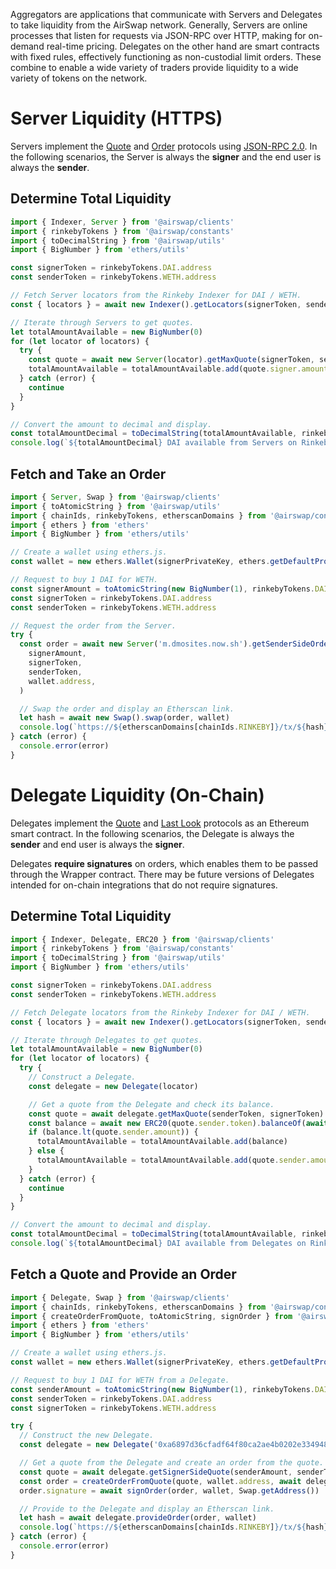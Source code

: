 Aggregators are applications that communicate with Servers and Delegates to take liquidity from the AirSwap network. Generally, Servers are online processes that listen for requests via JSON-RPC over HTTP, making for on-demand real-time pricing. Delegates on the other hand are smart contracts with fixed rules, effectively functioning as non-custodial limit orders. These combine to enable a wide variety of traders provide liquidity to a wide variety of tokens on the network.

# Server Liquidity (HTTPS)

Servers implement the [Quote](../protocols/quote.md) and [Order](../protocols/order.md) protocols using [JSON-RPC 2.0](http://www.jsonrpc.org/specification). In the following scenarios, the Server is always the **signer** and the end user is always the **sender**.

## Determine Total Liquidity

```javascript
import { Indexer, Server } from '@airswap/clients'
import { rinkebyTokens } from '@airswap/constants'
import { toDecimalString } from '@airswap/utils'
import { BigNumber } from 'ethers/utils'

const signerToken = rinkebyTokens.DAI.address
const senderToken = rinkebyTokens.WETH.address

// Fetch Server locators from the Rinkeby Indexer for DAI / WETH.
const { locators } = await new Indexer().getLocators(signerToken, senderToken)

// Iterate through Servers to get quotes.
let totalAmountAvailable = new BigNumber(0)
for (let locator of locators) {
  try {
    const quote = await new Server(locator).getMaxQuote(signerToken, senderToken)
    totalAmountAvailable = totalAmountAvailable.add(quote.signer.amount)
  } catch (error) {
    continue
  }
}

// Convert the amount to decimal and display.
const totalAmountDecimal = toDecimalString(totalAmountAvailable, rinkebyTokens.DAI.decimals)
console.log(`${totalAmountDecimal} DAI available from Servers on Rinkeby.`)
```

## Fetch and Take an Order

```javascript
import { Server, Swap } from '@airswap/clients'
import { toAtomicString } from '@airswap/utils'
import { chainIds, rinkebyTokens, etherscanDomains } from '@airswap/constants'
import { ethers } from 'ethers'
import { BigNumber } from 'ethers/utils'

// Create a wallet using ethers.js.
const wallet = new ethers.Wallet(signerPrivateKey, ethers.getDefaultProvider('rinkeby'))

// Request to buy 1 DAI for WETH.
const signerAmount = toAtomicString(new BigNumber(1), rinkebyTokens.DAI.decimals)
const signerToken = rinkebyTokens.DAI.address
const senderToken = rinkebyTokens.WETH.address

// Request the order from the Server.
try {
  const order = await new Server('m.dmosites.now.sh').getSenderSideOrder(
    signerAmount,
    signerToken,
    senderToken,
    wallet.address,
  )

  // Swap the order and display an Etherscan link.
  let hash = await new Swap().swap(order, wallet)
  console.log(`https://${etherscanDomains[chainIds.RINKEBY]}/tx/${hash}`)
} catch (error) {
  console.error(error)
}
```

# Delegate Liquidity (On-Chain)

Delegates implement the [Quote](../protocols/quote.md) and [Last Look](../protocols/last-look.md) protocols as an Ethereum smart contract. In the following scenarios, the Delegate is always the **sender** and end user is always the **signer**.

Delegates **require signatures** on orders, which enables them to be passed through the Wrapper contract. There may be future versions of Delegates intended for on-chain integrations that do not require signatures.

## Determine Total Liquidity

```javascript
import { Indexer, Delegate, ERC20 } from '@airswap/clients'
import { rinkebyTokens } from '@airswap/constants'
import { toDecimalString } from '@airswap/utils'
import { BigNumber } from 'ethers/utils'

const signerToken = rinkebyTokens.DAI.address
const senderToken = rinkebyTokens.WETH.address

// Fetch Delegate locators from the Rinkeby Indexer for DAI / WETH.
const { locators } = await new Indexer().getLocators(signerToken, senderToken, protocols.DELEGATE)

// Iterate through Delegates to get quotes.
let totalAmountAvailable = new BigNumber(0)
for (let locator of locators) {
  try {
    // Construct a Delegate.
    const delegate = new Delegate(locator)

    // Get a quote from the Delegate and check its balance.
    const quote = await delegate.getMaxQuote(senderToken, signerToken)
    const balance = await new ERC20(quote.sender.token).balanceOf(await delegate.getWallet())
    if (balance.lt(quote.sender.amount)) {
      totalAmountAvailable = totalAmountAvailable.add(balance)
    } else {
      totalAmountAvailable = totalAmountAvailable.add(quote.sender.amount)
    }
  } catch (error) {
    continue
  }
}

// Convert the amount to decimal and display.
const totalAmountDecimal = toDecimalString(totalAmountAvailable, rinkebyTokens.DAI.decimals)
console.log(`${totalAmountDecimal} DAI available from Delegates on Rinkeby.`)
```

## Fetch a Quote and Provide an Order

```javascript
import { Delegate, Swap } from '@airswap/clients'
import { chainIds, rinkebyTokens, etherscanDomains } from '@airswap/constants'
import { createOrderFromQuote, toAtomicString, signOrder } from '@airswap/utils'
import { ethers } from 'ethers'
import { BigNumber } from 'ethers/utils'

// Create a wallet using ethers.js.
const wallet = new ethers.Wallet(signerPrivateKey, ethers.getDefaultProvider('rinkeby'))

// Request to buy 1 DAI for WETH from a Delegate.
const senderAmount = toAtomicString(new BigNumber(1), rinkebyTokens.DAI.decimals)
const senderToken = rinkebyTokens.DAI.address
const signerToken = rinkebyTokens.WETH.address

try {
  // Construct the new Delegate.
  const delegate = new Delegate('0xa6897d36cfadf64f80ca2ae4b0202e334948ccb7')

  // Get a quote from the Delegate and create an order from the quote.
  const quote = await delegate.getSignerSideQuote(senderAmount, senderToken, signerToken)
  const order = createOrderFromQuote(quote, wallet.address, await delegate.getWallet())
  order.signature = await signOrder(order, wallet, Swap.getAddress())

  // Provide to the Delegate and display an Etherscan link.
  let hash = await delegate.provideOrder(order, wallet)
  console.log(`https://${etherscanDomains[chainIds.RINKEBY]}/tx/${hash}`)
} catch (error) {
  console.error(error)
}
```

